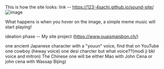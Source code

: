 This is how the site looks: link -- https://123-4sachi.github.io/sound-site/
![image](https://github.com/user-attachments/assets/951941a6-17fa-41ce-80a1-682ebd855f2d)


What happens is when you hover on the image, a simple meme music will start playing!



ideation phase -- ​My site project​​ (https://www.ouaismaisbon.ch/)

one ancient Japanese character with a "youun" voice, find that on YouTube
one cowboy (heway voice)
one desi charcter but what voice??(modi ji bkl voice and mitron)
The Chinese one will be either Mao with John Cena or john cena with Wassap Bijing) 
